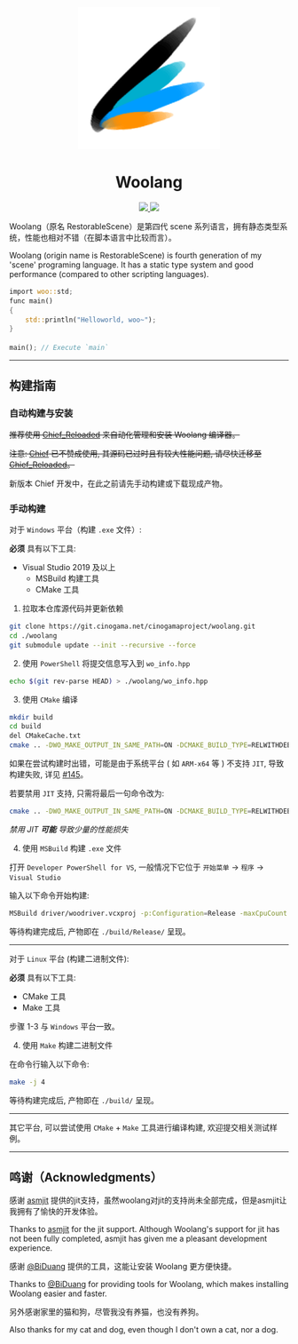 <div align="center">
<img src="./image/woolang_logo.png" />
<h1>Woolang</h1>
<a href="https://git.cinogama.net/cinogamaproject/woolang/-/commits/master">
<img src="https://git.cinogama.net/cinogamaproject/woolang/badges/master/pipeline.svg" />
<img src="https://git.cinogama.net/cinogamaproject/woolang/badges/master/coverage.svg" />
</a>
</div>
  
  
Woolang（原名 RestorableScene）是第四代 scene 系列语言，拥有静态类型系统，性能也相对不错（在脚本语言中比较而言）。

Woolang (origin name is RestorableScene) is fourth generation of my 'scene' programing language. It has a static type system and good performance (compared to other scripting languages).

```rust
import woo::std;
func main()
{
    std::println("Helloworld, woo~");
}

main(); // Execute `main`
```

---

## 构建指南

### 自动构建与安装

<del>推荐使用 [Chief_Reloaded](https://github.com/BiDuang/Chief_Reloaded) 来自动化管理和安装 Woolang 编译器。  </del>

<del>注意: [Chief](https://github.com/BiDuang/Chief) 已不赞成使用, 其源码已过时且有较大性能问题, 请尽快迁移至 [Chief_Reloaded](https://github.com/BiDuang/Chief_Reloaded)。</del>

新版本 Chief 开发中，在此之前请先手动构建或下载现成产物。

### 手动构建

对于 `Windows` 平台（构建 `.exe` 文件）:

**必须** 具有以下工具:  

- Visual Studio 2019 及以上
    - MSBuild 构建工具
    - CMake 工具

1. 拉取本仓库源代码并更新依赖

```bash
git clone https://git.cinogama.net/cinogamaproject/woolang.git
cd ./woolang
git submodule update --init --recursive --force
```

2. 使用 `PowerShell` 将提交信息写入到 `wo_info.hpp`

```bash
echo $(git rev-parse HEAD) > ./woolang/wo_info.hpp
```

3. 使用 `CMake` 编译

```bash
mkdir build
cd build
del CMakeCache.txt
cmake .. -DWO_MAKE_OUTPUT_IN_SAME_PATH=ON -DCMAKE_BUILD_TYPE=RELWITHDEBINFO -DBUILD_SHARED_LIBS=ON
```

如果在尝试构建时出错，可能是由于系统平台 ( 如 `ARM-x64` 等 ) 不支持 `JIT`, 导致构建失败, 详见 [#145](https://git.cinogama.net/cinogamaproject/woolang/-/issues/145)。

若要禁用 `JIT` 支持, 只需将最后一句命令改为:

```bash
cmake .. -DWO_MAKE_OUTPUT_IN_SAME_PATH=ON -DCMAKE_BUILD_TYPE=RELWITHDEBINFO -DBUILD_SHARED_LIBS=ON -DWO_SUPPORT_ASMJIT=OFF
```

*禁用 JIT **可能** 导致少量的性能损失*

4. 使用 `MSBuild` 构建 `.exe` 文件

打开 `Developer PowerShell for VS`, 一般情况下它位于 `开始菜单` -> `程序` -> `Visual Studio`

输入以下命令开始构建:

```bash
MSBuild driver/woodriver.vcxproj -p:Configuration=Release -maxCpuCount -m
```

等待构建完成后, 产物即在 `./build/Release/` 呈现。

---

对于 `Linux` 平台 (构建二进制文件):

**必须** 具有以下工具:  

- CMake 工具
- Make 工具

步骤 1-3 与 `Windows` 平台一致。

4. 使用 `Make` 构建二进制文件

在命令行输入以下命令:

```bash
make -j 4
```

等待构建完成后, 产物即在 `./build/` 呈现。

---

其它平台, 可以尝试使用 `CMake` + `Make` 工具进行编译构建, 欢迎提交相关测试样例。

---

## 鸣谢（Acknowledgments）

感谢 [asmjit](https://asmjit.com/) 提供的jit支持，虽然woolang对jit的支持尚未全部完成，但是asmjit让我拥有了愉快的开发体验。

Thanks to [asmjit](https://asmjit.com/) for the jit support. Although Woolang's support for jit has not been fully completed, asmjit has given me a pleasant development experience.

感谢 [@BiDuang](https://github.com/BiDuang) 提供的工具，这能让安装 Woolang 更方便快捷。

Thanks to [@BiDuang](https://github.com/BiDuang) for providing tools for Woolang, which makes installing Woolang easier and faster.

另外感谢家里的猫和狗，尽管我没有养猫，也没有养狗。

Also thanks for my cat and dog, even though I don't own a cat, nor a dog.
